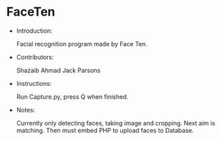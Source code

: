 # FaceTen 

- Introduction:

	Facial recognition program made by Face Ten. 

- Contributors:

	Shazaib Ahmad
	Jack Parsons

- Instructions:

	Run Capture.py, press Q when finished.

- Notes:

	Currently only detecting faces, taking image and cropping. Next aim is matching.
	Then must embed PHP to upload faces to Database.



